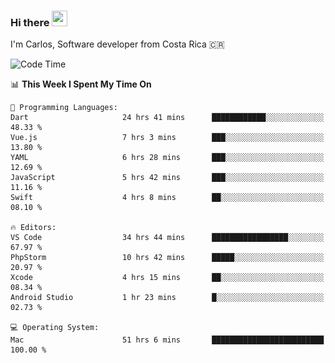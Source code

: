 ### Hi there <img src="https://media.giphy.com/media/hvRJCLFzcasrR4ia7z/giphy.gif" width="25px" height="25px">

I'm Carlos, Software developer from Costa Rica 🇨🇷

[//]: # (<a href="https://app.daily.dev/carum98"><img src="https://github.com/carum98/carum98/blob/main/devcard.svg" width="400" alt="Carlos Umaña Acevedo's Dev Card"/></a>)


<!--START_SECTION:waka-->
![Code Time](http://img.shields.io/badge/Code%20Time-10%2C676%20hrs%2016%20mins-blue)

📊 **This Week I Spent My Time On** 

```text
💬 Programming Languages: 
Dart                     24 hrs 41 mins      ████████████░░░░░░░░░░░░░   48.33 % 
Vue.js                   7 hrs 3 mins        ███░░░░░░░░░░░░░░░░░░░░░░   13.80 % 
YAML                     6 hrs 28 mins       ███░░░░░░░░░░░░░░░░░░░░░░   12.69 % 
JavaScript               5 hrs 42 mins       ███░░░░░░░░░░░░░░░░░░░░░░   11.16 % 
Swift                    4 hrs 8 mins        ██░░░░░░░░░░░░░░░░░░░░░░░   08.10 % 

🔥 Editors: 
VS Code                  34 hrs 44 mins      █████████████████░░░░░░░░   67.97 % 
PhpStorm                 10 hrs 42 mins      █████░░░░░░░░░░░░░░░░░░░░   20.97 % 
Xcode                    4 hrs 15 mins       ██░░░░░░░░░░░░░░░░░░░░░░░   08.34 % 
Android Studio           1 hr 23 mins        █░░░░░░░░░░░░░░░░░░░░░░░░   02.73 % 

💻 Operating System: 
Mac                      51 hrs 6 mins       █████████████████████████   100.00 % 
```


<!--END_SECTION:waka-->
